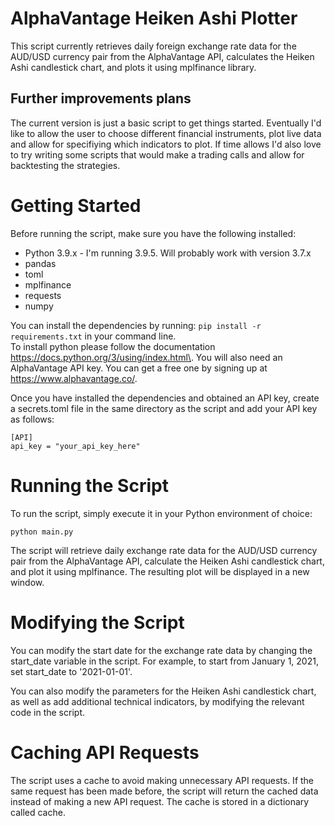 # AlphaVantage Heiken Ashi Plotter
This script currently retrieves daily foreign exchange rate data for the AUD/USD currency pair from the AlphaVantage API, calculates the Heiken Ashi candlestick chart, and plots it using mplfinance library.

## Further improvements plans
The current version is just a basic script to get things started. Eventually I'd like to allow the user to choose different financial instruments, plot live data and allow for specifiying which indicators to plot.
If time allows I'd also love to try writing some scripts that would make a trading calls and allow for backtesting the strategies.

# Getting Started
Before running the script, make sure you have the following installed:

* Python 3.9.x - I'm running 3.9.5. Will probably work with version 3.7.x
* pandas
* toml
* mplfinance
* requests
* numpy

You can install the dependencies by running:
`pip install -r requirements.txt` in your command line.\
To install python please follow the documentation https://docs.python.org/3/using/index.html\.
You will also need an AlphaVantage API key. You can get a free one by signing up at https://www.alphavantage.co/.

Once you have installed the dependencies and obtained an API key, create a secrets.toml file in the same directory as the script and add your API key as follows:

`[API]`\
`api_key = "your_api_key_here"`

# Running the Script
To run the script, simply execute it in your Python environment of choice:

`python main.py`

The script will retrieve daily exchange rate data for the AUD/USD currency pair from the AlphaVantage API, calculate the Heiken Ashi candlestick chart, and plot it using mplfinance. The resulting plot will be displayed in a new window.

# Modifying the Script
You can modify the start date for the exchange rate data by changing the start_date variable in the script. For example, to start from January 1, 2021, set start_date to '2021-01-01'.

You can also modify the parameters for the Heiken Ashi candlestick chart, as well as add additional technical indicators, by modifying the relevant code in the script.

# Caching API Requests
The script uses a cache to avoid making unnecessary API requests. If the same request has been made before, the script will return the cached data instead of making a new API request. The cache is stored in a dictionary called cache.

